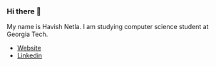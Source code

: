 ### Hi there 👋

My name is Havish Netla. I am studying computer science student at Georgia Tech.
- [Website](https://havish.dev/)
 - [Linkedin](https://www.linkedin.com/in/havish-netla-1bb534192/)
